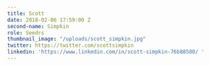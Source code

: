```yaml
---
title: Scott
date: 2018-02-06 17:59:00 Z
second-name: Simpkin
role: Seedrs
thumbnail_image: "/uploads/scott_simpkin.jpg"
twitter: https://twitter.com/scottsimpkin
linkedin: 'https://www.linkedin.com/in/scott-simpkin-76b88580/ '
---
```


